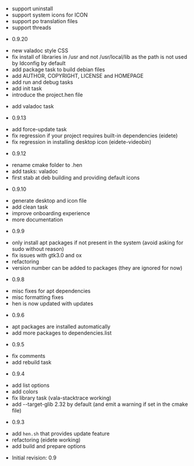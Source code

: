 - support uninstall
- support system icons for ICON
- support po translation files
- support threads

* 0.9.20 
 - new valadoc style CSS 
 - fix install of libraries in /usr and not /usr/local/lib as the path 
   is not used by ldconfig by default
 - add package task to build debian files
 - add AUTHOR, COPYRIGHT, LICENSE and HOMEPAGE
 - add run and debug tasks
 - add init task
 - introduce the project.hen file
 * add valadoc task

* 0.9.13
 - add force-update task
 - fix regression if your project requires built-in dependencies (eidete) 
 - fix regression in installing desktop icon (eidete-videobin)
 
* 0.9.12
 - rename cmake folder to .hen 
 - add tasks: valadoc
 - first stab at deb building and providing default icons

* 0.9.10
 - generate desktop and icon file
 - add clean task 
 - improve onboarding experience
 - more documentation
 
* 0.9.9
 - only install apt packages if not present in the system (avoid asking for sudo without reason)
 - fix issues with gtk3.0 and ox
 - refactoring
 - version number can be added to packages (they are ignored for now)

* 0.9.8
 - misc fixes for apt dependencies
 - misc formatting fixes
 - hen is now updated with updates

 * 0.9.6
 - apt packages are installed automatically
 - add more packages to dependencies.list
 
* 0.9.5
 - fix comments
 - add rebuild task
 
* 0.9.4
 - add list options
 - add colors
 - fix library task (vala-stacktrace working)
 - add --target-glib 2.32 by default (and emit a warning if set in the cmake file)

* 0.9.3
 - add `hen.sh` that provides update feature
 - refactoring (eidete working)
 - add build and prepare options
  
* Initial revision: 0.9
